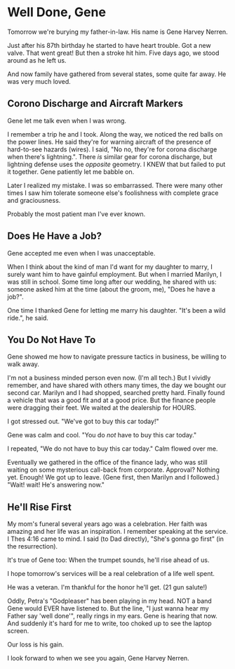 # Well Done, Gene

Tomorrow we're burying my father-in-law. His name is Gene Harvey Nerren.

Just after his 87th birthday he started to have heart trouble.
Got a new valve. That went great! But then a stroke hit him.
Five days ago, we stood around as he left us.

And now family have gathered from several states,
some quite far away. He was very much loved.

## Corono Discharge and Aircraft Markers

Gene let me talk even when I was wrong.

I remember a trip he and I took. Along the way, we noticed the
red balls on the power lines. He said they're for warning aircraft
of the presence of hard-to-see hazards (wires). I said, "No no,
they're for corona discharge when there's lightning.". There *is*
similar gear for corona discharge, but lightning defense uses the
*opposite* geometry. I KNEW that but failed to put it together.
Gene patiently let me babble on.

Later I realized my mistake. I was so embarrassed. 
There were many other times I saw him tolerate someone else's
foolishness with complete grace and graciousness.

Probably the most patient man I've ever known.

## Does He Have a Job?

Gene accepted me even when I was unacceptable.

When I think about the kind of man I'd want for my daughter to marry,
I surely want him to have gainful employment. But when I married Marilyn,
I was still in school. Some time long after our wedding, he shared with us:
someone asked him at the time (about the groom, me), "Does he have a job?".

One time I thanked Gene for letting me marry his daughter.
"It's been a wild ride.", he said.

## You Do Not Have To

Gene showed me how to navigate pressure tactics in business,
be willing to walk away.

I'm not a business minded person even now. (I'm all tech.)
But I vividly remember, and have shared with others many times, the day
we bought our second car. Marilyn and I had shopped, searched pretty hard.
Finally found a vehicle that was a good fit and at a good price.
But the finance people were dragging their feet. We waited
at the dealership for HOURS.

I got stressed out. "We've got to buy this car today!"

Gene was calm and cool. "You do *not* have to buy this car today."

I repeated, "We do not have to buy this car today." Calm flowed over me.

Eventually we gathered in the office of the finance lady,
who was still waiting on some mysterious call-back from corporate.
Approval? Nothing yet. Enough! We got up to leave. (Gene first,
then Marilyn and I followed.) "Wait! wait! He's answering now."

## He'll Rise First

My mom's funeral several years ago was a celebration. 
Her faith was amazing and her life was an inspiration. 
I remember speaking at the service. I Thes 4:16 came to mind. 
I said (to Dad directly), "She's gonna go first" (in the resurrection).

It's true of Gene too: 
When the trumpet sounds, he'll rise ahead of us. 

I hope tomorrow's services will be a real celebration of a life well spent.

He was a veteran. I'm thankful for the honor he'll get. (21 gun salute!) 

Oddly, Petra's "Godpleaser" has been playing in my head. 
NOT a band Gene would EVER have listened to. But the line, 
"I just wanna hear my Father say 'well  done'", really rings in my ears.
Gene is hearing that now. And suddenly it's hard for me to write,
too choked up to see the laptop screen.

Our loss is his gain.

I look forward to when we see you again, Gene Harvey Nerren.


